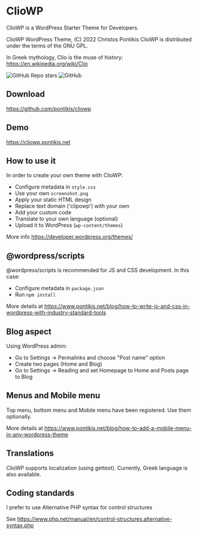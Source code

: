 # ClioWP

ClioWP is a WordPress Starter Theme for Developers.

ClioWP WordPress Theme, (C) 2022 Christos Pontikis
ClioWP is distributed under the terms of the GNU GPL.

In Greek mythology, Clio is the muse of history: https://en.wikipedia.org/wiki/Clio

![GitHub Repo stars](https://img.shields.io/github/stars/pontikis/cliowp?style=social)
![GitHub](https://img.shields.io/github/license/pontikis/cliowp)

## Download

https://github.com/pontikis/cliowp

## Demo

https://cliowp.pontikis.net

## How to use it

In order to create your own theme with ClioWP:

* Configure metadata in `style.css`
* Use your own `screenshot.png`
* Apply your static HTML design
* Replace text domain ('clipowp') with your own
* Add your custom code
* Translate to your own language (optional)
* Upload it to WordPress (`wp-content/themes`)

More info https://developer.wordpress.org/themes/

## @wordpress/scripts

@wordpress/scripts is recommended for JS and CSS development. In this case:

* Configure metadata in `package.json`
* Run `npm install`

More details at https://www.pontikis.net/blog/how-to-write-js-and-css-in-wordpress-with-industry-standard-tools

## Blog aspect

Using WordPress admin:

* Go to Settings -> Permalinks and choose "Post name" option
* Create two pages (Home and Blog)
* Go to Settings -> Reading and set Homepage to Home and Posts page to Blog

## Menus and Mobile menu

Top menu, bottom menu and Mobile menu have been registered. Use them optionally.

More details at https://www.pontikis.net/blog/how-to-add-a-mobile-menu-in-any-wordpress-theme

## Translations

ClioWP supports localization (using gettext). Currently, Greek language is also available.

## Coding standards

I prefer to use Alternative PHP syntax for control structures

See  https://www.php.net/manual/en/control-structures.alternative-syntax.php
